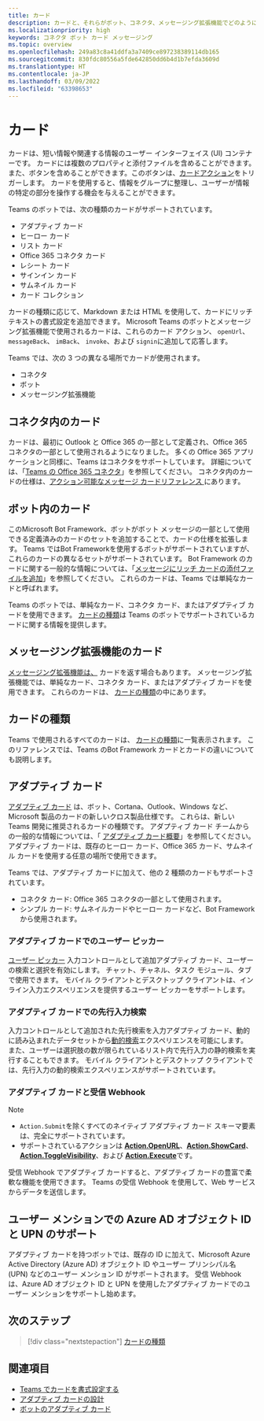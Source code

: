 ```yaml
---
title: カード
description: カードと、それらがボット、コネクタ、メッセージング拡張機能でどのように使用されるかについて説明します
ms.localizationpriority: high
keywords: コネクタ ボット カード メッセージング
ms.topic: overview
ms.openlocfilehash: 249a83c8a41ddfa3a7409ce897238389114db165
ms.sourcegitcommit: 830fdc80556a5fde642850dd6b4d1b7efda3609d
ms.translationtype: HT
ms.contentlocale: ja-JP
ms.lasthandoff: 03/09/2022
ms.locfileid: "63398653"
---
```

# <a name="cards"></a>カード

カードは、短い情報や関連する情報のユーザー インターフェイス (UI) コンテナーです。 カードには複数のプロパティと添付ファイルを含めることができます。また、ボタンを含めることができます。このボタンは、[カードアクション](~/task-modules-and-cards/cards/cards-actions.md)をトリガーします。 カードを使用すると、情報をグループに整理し、ユーザーが情報の特定の部分を操作する機会を与えることができます。

Teams のボットでは、次の種類のカードがサポートされています。

* アダプティブ カード
* ヒーロー カード
* リスト カード
* Office 365 コネクタ カード
* レシート カード
* サインイン カード
* サムネイル カード
* カード コレクション

カードの種類に応じて、Markdown または HTML を使用して、カードにリッチ テキストの書式設定を追加できます。 Microsoft Teams のボットとメッセージング拡張機能で使用されるカードは、これらのカード アクション、 `openUrl`、 `messageBack`、 `imBack`、 `invoke`、および `signin`に追加して応答します。

Teams では、次の 3 つの異なる場所でカードが使用されます。

* コネクタ
* ボット
* メッセージング拡張機能

## <a name="cards-in-connectors"></a>コネクタ内のカード

カードは、最初に Outlook と Office 365 の一部として定義され、Office 365 コネクタの一部として使用されるようになりました。 多くの Office 365 アプリケーションと同様に、Teams はコネクタをサポートしています。 詳細については、「[Teams の Office 365 コネクタ](~/webhooks-and-connectors/what-are-webhooks-and-connectors.md)」を参照してください。 コネクタ内のカードの仕様は、[アクション可能なメッセージ カードリファレンス ](/outlook/actionable-messages/card-reference)にあります。

## <a name="cards-in-bots"></a>ボット内のカード

このMicrosoft Bot Framework、ボットがボット メッセージの一部として使用できる定義済みのカードのセットを追加することで、カードの仕様を拡張します。 Teams ではBot Frameworkを使用するボットがサポートされていますが、これらのカードの異なるセットがサポートされています。 Bot Framework のカードに関する一般的な情報については、「[メッセージにリッチ カードの添付ファイルを追加](/bot-framework/nodejs/bot-builder-nodejs-send-rich-cards)」を参照してください。 これらのカードは、Teams では単純なカードと呼ばれます。

Teams のボットでは、単純なカード、コネクタ カード、またはアダプティブ カードを使用できます。 [カードの種類](~/task-modules-and-cards/cards/cards-reference.md)は Teams のボットでサポートされているカードに関する情報を提供します。

## <a name="cards-in-messaging-extensions"></a>メッセージング拡張機能のカード

[メッセージング拡張機能は、](~/messaging-extensions/what-are-messaging-extensions.md) カードを返す場合もあります。 メッセージング拡張機能では、単純なカード、コネクタ カード、またはアダプティブ カードを使用できます。 これらのカードは、 [カードの種類](~/task-modules-and-cards/cards/cards-reference.md)の中にあります。

## <a name="types-of-cards"></a>カードの種類

Teams で使用されるすべてのカードは、 [カードの種類](~/task-modules-and-cards/cards/cards-reference.md)に一覧表示されます。 このリファレンスでは、Teams のBot Framework カードとカードの違いについても説明します。

## <a name="adaptive-cards"></a>アダプティブ カード

[アダプティブ カード](~/task-modules-and-cards/cards/cards-reference.md#adaptive-card) は、ボット、Cortana、Outlook、Windows など、Microsoft 製品のカードの新しいクロス製品仕様です。 これらは、新しい Teams 開発に推奨されるカードの種類です。 アダプティブ カード チームからの一般的な情報については、「 [アダプティブ カード概要](/adaptive-cards)」を参照してください。 アダプティブ カードは、既存のヒーロー カード、Office 365 カード、サムネイル カードを使用する任意の場所で使用できます。

Teams では、アダプティブ カードに加えて、他の 2 種類のカードもサポートされています。

* コネクタ カード: Office 365 コネクタの一部として使用されます。
* シンプル カード: サムネイルカードやヒーロー カードなど、Bot Frameworkから使用されます。

### <a name="people-picker-in-adaptive-cards"></a>アダプティブ カードでのユーザー ピッカー

[ユーザー ピッカー](cards/people-picker.md#people-picker-in-adaptive-cards) 入力コントロールとして追加アダプティブ カード、ユーザーの検索と選択を有効にします。 チャット、チャネル、タスク モジュール、タブで使用できます。 モバイル クライアントとデスクトップ クライアントは、インライン入力エクスペリエンスを提供するユーザー ピッカーをサポートします。

### <a name="type-ahead-search-in-adaptive-cards"></a>アダプティブ カードでの先行入力検索  

入力コントロールとして追加された先行検索を入力アダプティブ カード、動的に読み込まれたデータセットから[動的検索](~/task-modules-and-cards/cards/dynamic-search.md)エクスペリエンスを可能にします。 また、ユーザーは選択肢の数が限られているリスト内で先行入力の静的検索を実行することもできます。 モバイル クライアントとデスクトップ クライアントでは、先行入力の動的検索エクスペリエンスがサポートされています。

### <a name="adaptive-cards-and-incoming-webhooks"></a>アダプティブ カードと受信 Webhook

> [!NOTE]
>
> * `Action.Submit`を除くすべてのネイティブ アダプティブ カード スキーマ要素は、完全にサポートされています。
> * サポートされているアクションは [**Action.OpenURL**](https://adaptivecards.io/explorer/Action.OpenUrl.html)、[**Action.ShowCard**](https://adaptivecards.io/explorer/Action.ShowCard.html)、[**Action.ToggleVisibility**](https://adaptivecards.io/explorer/Action.ToggleVisibility.html)、および [**Action.Execute**](/adaptive-cards/authoring-cards/universal-action-model#actionexecute)です。

受信 Webhook でアダプティブ カードすると、アダプティブ カードの豊富で柔軟な機能を使用できます。 Teams の受信 Webhook を使用して、Web サービスからデータを送信します。

## <a name="support-for-azure-ad-object-id-and-upn-in-user-mention"></a>ユーザー メンションでの Azure AD オブジェクト ID と UPN のサポート

アダプティブ カードを持つボットでは、既存の ID に加えて、Microsoft Azure Active Directory (Azure AD) オブジェクト ID やユーザー プリンシパル名 (UPN) などのユーザー メンション ID がサポートされます。 受信 Webhook は、Azure AD オブジェクト ID と UPN を使用したアダプティブ カードでのユーザー メンションをサポートし始めます。

## <a name="next-step"></a>次のステップ

> [!div class="nextstepaction"]
> [カードの種類](~/task-modules-and-cards/cards/cards-reference.md)

## <a name="see-also"></a>関連項目

* [Teams でカードを書式設定する](~/task-modules-and-cards/cards/cards-format.md)
* [アダプティブ カードの設計](~/task-modules-and-cards/cards/design-effective-cards.md)
* [ボットのアダプティブ カード](../bots/how-to/conversations/conversation-messages.md#adaptive-cards)
